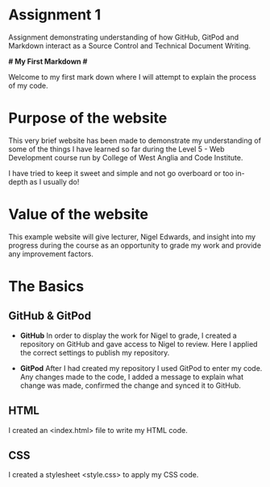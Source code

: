 # Assignment 1
Assignment demonstrating understanding of how GitHub, GitPod and Markdown interact as a Source Control and Technical Document Writing.

**# My First Markdown #**

Welcome to my first mark down where I will attempt to explain the process of my code.

# Purpose of the website #

This very brief website has been made to demonstrate my understanding of some of the things I have learned so far during the Level 5 - Web Development course run by College of West Anglia and Code Institute.

I have tried to keep it sweet and simple and not go overboard or too in-depth as I usually do!

# Value of the website #

This example website will give lecturer, Nigel Edwards, and insight into my progress during the course as an opportunity to grade my work and provide any improvement factors.

# The Basics #

## GitHub & GitPod ##

- **GitHub** In order to display the work for Nigel to grade, I created a repository on GitHub and gave access to Nigel to review. Here I applied the correct settings to publish my repository.

- **GitPod** After I had created my repository I used GitPod to enter my code. Any changes made to the code, I added a message to explain what change was made, confirmed the change and synced it to GitHub.

## HTML ##

I created an <index.html> file to write my HTML code. 

## CSS ##

I created a stylesheet <style.css> to apply my CSS code.

